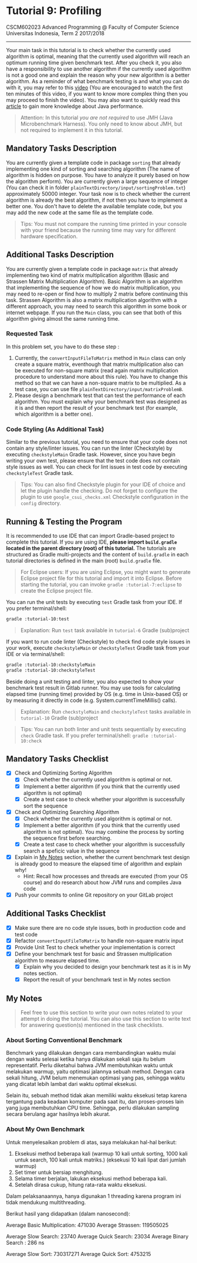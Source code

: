 # Tutorial 9: Profiling

CSCM602023 Advanced Programming @ Faculty of Computer Science Universitas
Indonesia, Term 2 2017/2018

* * *

Your main task in this tutorial is to check whether the currently used algorithm is optimal,
meaning that the currently used algorithm will reach an optimum running time given benchmark test. 
After you check it, you also have a responsibility to use another algorithm if the currently used 
algorithm is not a good one and explain the reason why your new algorithm is a better algorithm.
As a reminder of what benchmark testing is and what you can do with it, you may refer to this
[video](https://www.youtube.com/watch?v=Bi0E7w1ZFFA) (You are encouraged to watch the first ten
minutes of this video, if you want to know more complex thing then you may proceed to finish the
video). You may also want to quickly read this [article](http://tutorials.jenkov.com/java-performance/jmh.html)
to gain more knowledge about Java performance.

> Attention: In this tutorial *you are not required* to use JMH (Java
> Microbenchmark Harness). You only need to know about JMH, but not required
> to implement it in this tutorial.

## Mandatory Tasks Description

You are currently given a template code in package `sorting` that already implementing one
kind of sorting and searching algorithm (The name of algorithm is hidden on purpose. You
have to analyze it purely based on how the algorithm perform). You are currently given a 
large sequence of integer (You can check it in folder 
`plainTextDirectory/input/sortingProblem.txt`) approximately 50000 integer. Your task now is
to check whether the current algorithm is already the best algorithm, if not then you have to
implement a better one. You don't have to delete the available template code, but you may add 
the new code at the same file as the template code.

> Tips: You must not compare the running time printed in your console with your
> friend because the running time may vary for different hardware specification.

## Additional Tasks Description

You are currently given a template code in package `matrix` that already implementing two
kind of matrix multiplication algorithm (Basic and Strassen Matrix Multiplication Algorithm).
Basic Algorithm is an algorithm that implementing the sequence of how we do matrix multiplication,
you may need to re-open or find how to multiply 2 matrix before continuing this task. Strassen 
Algorithm is also a matrix multiplication algorithm with a different approach, you may need
to search this algorithm in some book or internet webpage. If you run the `Main`
class, you can see that both of this algorithm giving almost the same running time.

### Requested Task

In this problem set, you have to do these step :

1. Currently, the `convertInputFileToMatrix` method in `Main` class can only create a square matrix, eventhough that
matrix multiplication also can be executed for non-square matrix (read again matrix multiplication
procedure to understand more about this rule). You have to change this method so that we can have
a non-square matrix to be multiplied. As a test case, you can use file
`plainTextDirectory/input/matrixProblemB`.
2. Please design a benchmark test that can test the performance of each algorithm. You must explain why your benchmark
test was designed as it is and then report the result of your benchmark test (for example, which algorithm is a better 
one).

### Code Styling (As Additional Task)

Similar to the previous tutorial, you need to ensure that your code does not
contain any style/linter issues. You can run the linter (Checkstyle) by
executing `checkstyleMain` Gradle task. However, since you have begin writing
your own test, please ensure that the test code does not contain style issues
as well. You can check for lint issues in test code by executing
`checkstyleTest` Gradle task.

> Tips: You can also find Checkstyle plugin for your IDE of choice and let
> the plugin handle the checking. Do not forget to configure the plugin to
> use `google_csui_checks.xml` Checkstyle configuration in the `config`
> directory.

## Running & Testing the Program

It is recommended to use IDE that can import Gradle-based project to complete this
tutorial. If you are using IDE, **please import `build.gradle` located in the
parent directory (root) of this tutorial.** The tutorials are structured as
Gradle multi-projects and the content of `build.gradle` in each tutorial
directories is defined in the main (root) `build.gradle` file.

> For Eclipse users: If you are using Eclipse, you might want to generate
> Eclipse project file for this tutorial and import it into Eclipse.
> Before starting the tutorial, you can invoke `gradle :tutorial-7:eclipse`
> to create the Eclipse project file.

You can run the unit tests by executing `test` Gradle task from your IDE. If you
prefer terminal/shell:

```bash
gradle :tutorial-10:test
```

> Explanation: Run `test` task available in `tutorial-6` Gradle (sub)project

If you want to run code linter (Checkstyle) to check find code style issues in
your work, execute `checkstyleMain` or `checkstyleTest` Gradle task from your IDE
or via terminal/shell:

```bash
gradle :tutorial-10:checkstyleMain
gradle :tutorial-10:checkstyleTest
```

Beside doing a unit testing and linter, you also expected to show your benchmark test
result in Gitlab runner. You may use tools for calculating elapsed time (running time) 
provided by OS (e.g. time in Unix-based OS) or by measuring it directly in code 
(e.g. System.currentTimeMillis() calls).

> Explanation: Run `checkstyleMain` and `checkstyleTest` tasks available in
> `tutorial-10` Gradle (sub)project

> Tips: You can run both linter and unit tests sequentially by executing `check`
> Gradle task. If you prefer terminal/shell: `gradle :tutorial-10:check`

## Mandatory Tasks Checklist

- [x] Check and Optimizing Sorting Algorithm
    - [x] Check whether the currently used algorithm is optimal or not.
    - [x] Implement a better algorithm (if you think that the currently used algorithm
    is not optimal)
    - [x] Create a test case to check whether your algorithm is successfully 
    sort the sequence
- [x] Check and Optimizing Searching Algorithm
    - [x] Check whether the currently used algorithm is optimal or not.
    - [x] Implement a better algorithm (if you think that the currently used algorithm
    is not optimal). You may combine the process by sorting the sequence first
    before searching.
    - [x] Create a test case to check whether your algorithm is successfully 
    search a speficic value in the sequence
- [x] Explain in [My Notes](#my-notes) section, whether the current benchmark
test design is already good to measure the elapsed time of algorithm and explain why!
    - Hint: Recall how processes and threads are executed (from your OS course)
    and do research about how JVM runs and compiles Java code
- [x] Push your commits to online Git repository on your GitLab project

## Additional Tasks Checklist

- [x] Make sure there are no code style issues, both in production code and
test code
- [x] Refactor `convertInputFileToMatrix` to handle non-square matrix input
- [x] Provide Unit Test to check whether your implementation is correct
- [x] Define your benchmark test for basic and Strassen multiplication algorithm to measure
elapsed time.
    - [x] Explain why you decided to design your benchmark test as it is in My notes section.
    - [x] Report the result of your benchmark test in My notes section 

## My Notes

> Feel free to use this section to write your own notes related to your attempt
> in doing the tutorial. You can also use this section to write text for
> answering question(s) mentioned in the task checklists.

### About Sorting Conventional Benchmark

Benchmark yang dilakukan dengan cara membandingkan waktu mulai dengan waktu selesai ketika hanya
dilakukan sekali saja itu belum representatif. Perlu diketahui bahwa JVM membutuhkan waktu untuk
melakukan warmup, yaitu optimasi jalannya sebuah method. Dengan cara sekali hitung, JVM belum
menemukan optimasi yang pas, sehingga waktu yang dicatat lebih lambat dari waktu optimal eksekusi.

Selain itu, sebuah method tidak akan memiliki waktu eksekusi tetap karena tergantung pada keadaan
komputer pada saat itu, dan proses-proses lain yang juga membutuhkan CPU time. Sehingga, perlu
dilakukan sampling secara berulang agar hasilnya lebih akurat.

### About My Own Benchmark

Untuk menyelesaikan problem di atas, saya melakukan hal-hal berikut:

1. Eksekusi method beberapa kali
   (warmup 10 kali untuk sorting, 1000 kali untuk search, 100 kali untuk matriks.)
   (eksekusi 10 kali lipat dari jumlah warmup)
2. Set timer untuk bersiap menghitung.
3. Selama timer berjalan, lakukan eksekusi method beberapa kali.
4. Setelah dirasa cukup, hitung rata-rata waktu eksekusi.


Dalam pelaksanaannya, hanya digunakan 1 threading karena program ini tidak mendukung multithreading.

Berikut hasil yang didapatkan (dalam nanosecond):

Average Basic Multiplication: 471030
Average Strassen: 119505025

Average Slow Search: 23740
Average Quick Search: 23034
Average Binary Search : 286 ns

Average Slow Sort: 730317271
Average Quick Sort: 4753215